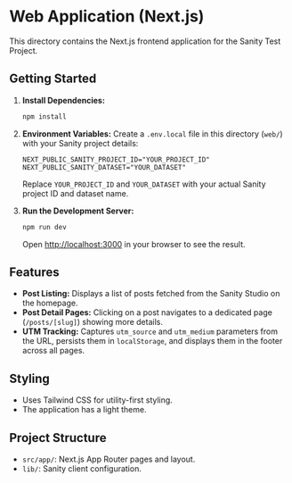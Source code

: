 # Web Application (Next.js)

This directory contains the Next.js frontend application for the Sanity Test Project.

## Getting Started

1.  **Install Dependencies:**
    ```bash
    npm install
    ```

2.  **Environment Variables:**
    Create a `.env.local` file in this directory (`web/`) with your Sanity project details:

    ```
    NEXT_PUBLIC_SANITY_PROJECT_ID="YOUR_PROJECT_ID"
    NEXT_PUBLIC_SANITY_DATASET="YOUR_DATASET"
    ```

    Replace `YOUR_PROJECT_ID` and `YOUR_DATASET` with your actual Sanity project ID and dataset name.

3.  **Run the Development Server:**
    ```bash
    npm run dev
    ```

    Open [http://localhost:3000](http://localhost:3000) in your browser to see the result.

## Features

-   **Post Listing:** Displays a list of posts fetched from the Sanity Studio on the homepage.
-   **Post Detail Pages:** Clicking on a post navigates to a dedicated page (`/posts/[slug]`) showing more details.
-   **UTM Tracking:** Captures `utm_source` and `utm_medium` parameters from the URL, persists them in `localStorage`, and displays them in the footer across all pages.

## Styling

-   Uses Tailwind CSS for utility-first styling.
-   The application has a light theme.

## Project Structure

-   `src/app/`: Next.js App Router pages and layout.
-   `lib/`: Sanity client configuration.